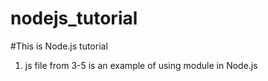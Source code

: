 # nodejs_tutorial

#This is Node.js tutorial

1) js file from 3-5 is an example of using module in Node.js
